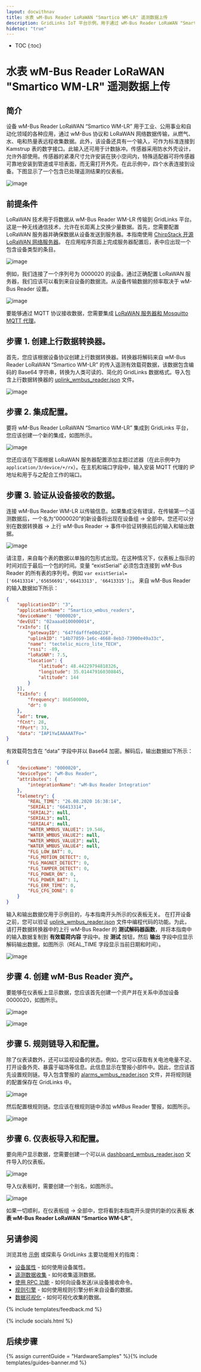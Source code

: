 ```yaml
---
layout: docwithnav
title: 水表 wM-Bus Reader LoRaWAN "Smartico WM-LR" 遥测数据上传
description: GridLinks IoT 平台示例，用于通过 wM-Bus Reader LoRaWAN "Smartico WM-LR" 使用 MQTT 上传水表数据。
hidetoc: "true"
---
```


* TOC
{:toc}

# 水表 wM-Bus Reader LoRaWAN "Smartico WM-LR" 遥测数据上传
## 简介
设备 wM-Bus Reader LoRaWAN “Smartico WM-LR” 用于工业、公用事业和自动化领域的各种应用，通过 wM-Bus 协议和 LoRaWAN 网络数据传输，从燃气、水、电和热量表远程收集数据。此外，该设备还具有一个输入，可作为标准连接到 Kamstrup 表的数字接口。此输入还可用于计数脉冲。传感器采用防水外壳设计，允许外部使用。传感器的紧凑尺寸允许安装在狭小空间内，特殊适配器可将传感器可靠地安装到管道或平坦表面，而无需打开外壳。在此示例中，四个水表连接到设备。下图显示了一个包含已处理遥测结果的仪表板。

![image](/images/samples/smartico/wm-bus-lorawan/mainDashboard.PNG)

## 前提条件
LoRaWAN 技术用于将数据从 wM-Bus Reader WM-LR 传输到 GridLinks 平台。这是一种无线通信技术，允许在长距离上交换少量数据。首先，您需要配置 LoRaWAN 服务器并确保数据从设备发送到服务器。本指南使用 [ChirpStack 开源 LoRaWAN 网络服务器](https://www.chirpstack.io/application-server/)。
在应用程序页面上完成服务器配置后，表中应出现一个包含设备类型的条目。

![image](/images/samples/smartico/wm-bus-lorawan/Lora1.PNG)

例如，我们连接了一个序列号为 0000020 的设备。通过正确配置 LoRaWAN 服务器，我们应该可以看到来自设备的数据流。从设备传输数据的频率取决于 wM-Bus Reader 设置。

![image](/images/samples/smartico/wm-bus-lorawan/Lora2.PNG)

要能够通过 MQTT 协议接收数据，您需要集成 [LoRaWAN 服务器和 Mosquitto MQTT 代理](https://www.chirpstack.io/application-server/integrations/mqtt/)。
## 步骤 1. 创建上行数据转换器。
首先，您应该根据设备协议创建上行数据转换器。转换器将解码来自 wM-Bus Reader LoRaWAN “Smartico WM-LR” 的传入遥测有效载荷数据，该数据包含编码的 Base64 字符串，转换为人类可读的、简化的 GridLinks 数据格式。导入包含上行数据转换器的 [uplink_wmbus_reader.json](/docs/samples/smartico/wm-bus-lorawan/resources/uplink_wmbus_reader.json) 文件。

![image](/images/samples/smartico/wm-bus-lorawan/converter.PNG)

## 步骤 2. 集成配置。
要将 wM-Bus Reader LoRaWAN “Smartico WM-LR” 集成到 GridLinks 平台，您应该创建一个新的集成，如图所示。

![image](/images/samples/smartico/wm-bus-lorawan/Integration.PNG)

您还应该在下面根据 LoRaWAN 服务器配置添加主题过滤器（在此示例中为 ```application/3/device/+/rx```）。在主机和端口字段中，输入安装 MQTT 代理的 IP 地址和用于与之配合工作的端口。
## 步骤 3. 验证从设备接收的数据。
连接 wM-Bus Reader WM-LR 以传输信息。如果集成没有错误，在传输第一个遥测数据后，一个名为“0000020”的新设备将出现在设备组 → 全部中。您还可以分别在数据转换器 → 上行 wM-Bus Reader → 事件中验证转换前后的输入和输出数据。

![image](/images/samples/smartico/wm-bus-lorawan/Verifying.PNG)

请注意，来自每个表的数据以单独的包形式出现。在这种情况下，仪表板上指示的时间对应于最后一个包的时间。变量 “existSerial” 必须包含连接到 wM-Bus Reader 的所有表的序列号。例如 ```var existSerial=['66413314','65656691','66413313', '66413315'];```。
来自 wM-Bus Reader 的输入数据如下所示：
```json
{
    "applicationID": "3",
    "applicationName": "Smartico_wmbus_readers",
    "deviceName": "0000020",
    "devEUI": "02aaaa0100000014",
    "rxInfo": [{
        "gatewayID": "647fdafffe00d228",
        "uplinkID": "14b77859-1e6c-4668-8eb3-73900e49a33c",
        "name": "tectelic_micro_lite_TECH",
        "rssi": -89,
        "loRaSNR": 7.5,
        "location": {
            "latitude": 48.44229794818326,
            "longitude": 35.014479160308845,
            "altitude": 144
        }
    }],
    "txInfo": {
        "frequency": 868500000,
        "dr": 0
    },
    "adr": true,
    "fCnt": 28,
    "fPort": 33,
    "data": "IAP1YwIAAAAATFo="
}
```
有效载荷包含在 “data” 字段中并以 Base64 加密。解码后，输出数据如下所示：
```json
{
    "deviceName": "0000020",
    "deviceType": "wM-Bus Reader",
    "attributes": {
        "integrationName": "wM-Bus Reader Integration"
    },
    "telemetry": {
        "REAL_TIME": "26.08.2020 16:38:14",
        "SERIAL1": "66413314",
        "SERIAL2": null,
        "SERIAL3": null,
        "SERIAL4": null,
        "WATER_WMBUS_VALUE1": 19.546,
        "WATER_WMBUS_VALUE2": null,
        "WATER_WMBUS_VALUE3": null,
        "WATER_WMBUS_VALUE4": null,
        "FLG_LOW_BAT": 0,
        "FLG_MOTION_DETECT": 0,
        "FLG_MAGNET_DETECT": 0,
        "FLG_TAMPER_DETECT": 0,
        "FLG_POWER_ON": 0,
        "FLG_POWER_BAT": 1,
        "FLG_ERR_TIME": 0,
        "FLG_CFG_DONE": 0
    }
}
```
输入和输出数据仅用于示例目的，与本指南开头所示的仪表板无关。
在打开设备之前，您可以验证 [uplink_wmbus_reader.json](/docs/samples/smartico/wm-bus-lorawan/resources/uplink_wmbus_reader.json) 文件中编程代码的功能。为此，请打开数据转换器中的上行 wM-Bus Reader 的 **测试解码器函数**，并将本指南中的输入数据复制到 **有效载荷内容** 字段中。按 **测试** 按钮，然后 **输出** 字段中应显示解码输出数据，如图所示（REAL_TIME 字段显示当前日期和时间）。

![image](/images/samples/smartico/wm-bus-lorawan/verifying2.PNG)

## 步骤 4. 创建 wM-Bus Reader 资产。
要能够在仪表板上显示数据，您应该首先创建一个资产并在关系中添加设备 0000020，如图所示。

![image](/images/samples/smartico/wm-bus-lorawan/asset1.PNG)

![image](/images/samples/smartico/wm-bus-lorawan/asset2.PNG)

## 步骤 5. 规则链导入和配置。
除了仪表读数外，还可以监视设备的状态。例如，您可以获取有关电池电量不足、打开设备外壳、暴露于磁场等信息。此信息显示在警报小部件中。因此，您应该首先设置规则链。导入包含警报的 [alarms_wmbus_reader.json](/docs/samples/smartico/wm-bus-lorawan/resources/alarms_wmbus_reader.json) 文件，并将规则链的配置保存在 GridLinks 中。

![image](/images/samples/smartico/wm-bus-lorawan/alarms1.PNG)

然后配置根规则链。您应该在根规则链中添加 wMBus Reader 警报，如图所示。

![image](/images/samples/smartico/wm-bus-lorawan/alarms2.PNG)

## 步骤 6. 仪表板导入和配置。
要向用户显示数据，您需要创建一个可以从 [dashboard_wmbus_reader.json](/docs/samples/smartico/wm-bus-lorawan/resources/dashboard_wmbus_reader.json) 文件导入的仪表板。

![image](/images/samples/smartico/wm-bus-lorawan/dash1.PNG)

导入仪表板时，需要创建一个别名，如图所示。

![image](/images/samples/smartico/wm-bus-lorawan/dash2.PNG)

如果一切顺利，在仪表板组 → 全部中，您将看到本指南开头提供的新的仪表板 **水表 wM-Bus Reader LoRaWAN “Smartico WM-LR”**。

## 另请参阅

浏览其他 [示例](/docs/samples) 或探索与 GridLinks 主要功能相关的指南：

- [设备属性](/docs/user-guide/attributes/) - 如何使用设备属性。
- [遥测数据收集](/docs/user-guide/telemetry/) - 如何收集遥测数据。
- [使用 RPC 功能](/docs/user-guide/rpc/) - 如何向设备发送/从设备接收命令。
- [规则引擎](/docs/user-guide/rule-engine/) - 如何使用规则引擎分析来自设备的数据。
- [数据可视化](/docs/user-guide/visualization/) - 如何可视化收集的数据。

{% include templates/feedback.md %}

{% include socials.html %}

## 后续步骤

{% assign currentGuide = "HardwareSamples" %}{% include templates/guides-banner.md %}